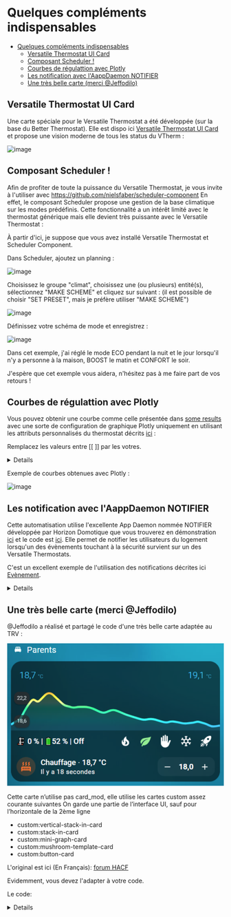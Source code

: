 # Quelques compléments indispensables

- [Quelques compléments indispensables](#quelques-compléments-indispensables)
  - [Versatile Thermostat UI Card](#versatile-thermostat-ui-card)
  - [Composant Scheduler !](#composant-scheduler-)
  - [Courbes de régulattion avec Plotly](#courbes-de-régulattion-avec-plotly)
  - [Les notification avec l'AappDaemon NOTIFIER](#les-notification-avec-laappdaemon-notifier)
  - [Une très belle carte (merci @Jeffodilo)](#une-très-belle-carte-merci-jeffodilo)


## Versatile Thermostat UI Card
Une carte spéciale pour le Versatile Thermostat a été développée (sur la base du Better Thermostat). Elle est dispo ici [Versatile Thermostat UI Card](https://github.com/jmcollin78/versatile-thermostat-ui-card) et propose une vision moderne de tous les status du VTherm :

![image](https://github.com/jmcollin78/versatile-thermostat-ui-card/blob/master/assets/1.png?raw=true)

## Composant Scheduler !

Afin de profiter de toute la puissance du Versatile Thermostat, je vous invite à l'utiliser avec https://github.com/nielsfaber/scheduler-component
En effet, le composant Scheduler propose une gestion de la base climatique sur les modes prédéfinis. Cette fonctionnalité a un intérêt limité avec le thermostat générique mais elle devient très puissante avec le Versatile Thermostat :

À partir d'ici, je suppose que vous avez installé Versatile Thermostat et Scheduler Component.

Dans Scheduler, ajoutez un planning :

![image](https://user-images.githubusercontent.com/1717155/119146454-ee1a9d80-ba4a-11eb-80ae-3074c3511830.png)

Choisissez le groupe "climat", choisissez une (ou plusieurs) entité(s), sélectionnez "MAKE SCHEME" et cliquez sur suivant :
(il est possible de choisir "SET PRESET", mais je préfère utiliser "MAKE SCHEME")

![image](https://user-images.githubusercontent.com/1717155/119147210-aa746380-ba4b-11eb-8def-479a741c0ba7.png)

Définissez votre schéma de mode et enregistrez :


![image](https://user-images.githubusercontent.com/1717155/119147784-2f5f7d00-ba4c-11eb-9de4-5e62ff5e71a8.png)

Dans cet exemple, j'ai réglé le mode ECO pendant la nuit et le jour lorsqu'il n'y a personne à la maison, BOOST le matin et CONFORT le soir.


J'espère que cet exemple vous aidera, n'hésitez pas à me faire part de vos retours !

## Courbes de régulattion avec Plotly
Vous pouvez obtenir une courbe comme celle présentée dans [some results](../../README-fr.md#quelques-résultats) avec une sorte de configuration de graphique Plotly uniquement en utilisant les attributs personnalisés du thermostat décrits [ici](reference.md#attributs-personnalisés) :

Remplacez les valeurs entre [[ ]] par les votres.
<details>

```yaml
- type: custom:plotly-graph
  entities:
    - entity: '[[climate]]'
      attribute: temperature
      yaxis: y1
      name: Consigne
    - entity: '[[climate]]'
      attribute: current_temperature
      yaxis: y1
      name: T°
    - entity: '[[climate]]'
      attribute: ema_temp
      yaxis: y1
      name: Ema
    - entity: '[[climate]]'
      attribute: on_percent
      yaxis: y2
      name: Power percent
      fill: tozeroy
      fillcolor: rgba(200, 10, 10, 0.3)
      line:
        color: rgba(200, 10, 10, 0.9)
    - entity: '[[slope]]'
      name: Slope
      fill: tozeroy
      yaxis: y9
      fillcolor: rgba(100, 100, 100, 0.3)
      line:
        color: rgba(100, 100, 100, 0.9)
  hours_to_show: 4
  refresh_interval: 10
  height: 800
  config:
    scrollZoom: true
  layout:
    margin:
      r: 50
    legend:
      x: 0
      'y': 1.2
      groupclick: togglegroup
      title:
        side: top right
    yaxis:
      visible: true
      position: 0
    yaxis2:
      visible: true
      position: 0
      fixedrange: true
      range:
        - 0
        - 1
    yaxis9:
      visible: true
      fixedrange: false
      range:
        - -2
        - 2
      position: 1
    xaxis:
      rangeselector:
        'y': 1.1
        x: 0.7
        buttons:
          - count: 1
            step: hour
          - count: 12
            step: hour
          - count: 1
            step: day
          - count: 7
            step: day
```
</details>

Exemple de courbes obtenues avec Plotly :

![image](images/plotly-curves.png)

## Les notification avec l'AappDaemon NOTIFIER
Cette automatisation utilise l'excellente App Daemon nommée NOTIFIER développée par Horizon Domotique que vous trouverez en démonstration [ici](https://www.youtube.com/watch?v=chJylIK0ASo&ab_channel=HorizonDomotique) et le code est [ici](https://github.com/jlpouffier/home-assistant-config/blob/master/appdaemon/apps/notifier.py). Elle permet de notifier les utilisateurs du logement lorsqu'un des évènements touchant à la sécurité survient sur un des Versatile Thermostats.

C'est un excellent exemple de l'utilisation des notifications décrites ici [Evènement](reference.md#evènements).

<details>

```yaml
alias: Surveillance Mode Sécurité chauffage
description: Envoi une notification si un thermostat passe en mode sécurité ou power
trigger:
  - platform: event
    event_type: versatile_thermostat_security_event
    id: versatile_thermostat_security_event
  - platform: event
    event_type: versatile_thermostat_power_event
    id: versatile_thermostat_power_event
  - platform: event
    event_type: versatile_thermostat_temperature_event
    id: versatile_thermostat_temperature_event
condition: []
action:
  - choose:
      - conditions:
          - condition: trigger
            id: versatile_thermostat_security_event
        sequence:
          - event: NOTIFIER
            event_data:
              action: send_to_jmc
              title: >-
                Radiateur {{ trigger.event.data.name }} - {{
                trigger.event.data.type }} Sécurité
              message: >-
                Le radiateur {{ trigger.event.data.name }} est passé en {{
                trigger.event.data.type }} sécurité car le thermomètre ne répond
                plus.\n{{ trigger.event.data }}
              callback:
                - title: Stopper chauffage
                  event: stopper_chauffage
              image_url: /media/local/alerte-securite.jpg
              click_url: /lovelace-chauffage/4
              icon: mdi:radiator-off
              tag: radiateur_security_alerte
              persistent: true
      - conditions:
          - condition: trigger
            id: versatile_thermostat_power_event
        sequence:
          - event: NOTIFIER
            event_data:
              action: send_to_jmc
              title: >-
                Radiateur {{ trigger.event.data.name }} - {{
                trigger.event.data.type }} Délestage
              message: >-
                Le radiateur {{ trigger.event.data.name }} est passé en {{
                trigger.event.data.type }} délestage car la puissance max est
                dépassée.\n{{ trigger.event.data }}
              callback:
                - title: Stopper chauffage
                  event: stopper_chauffage
              image_url: /media/local/alerte-delestage.jpg
              click_url: /lovelace-chauffage/4
              icon: mdi:radiator-off
              tag: radiateur_power_alerte
              persistent: true
      - conditions:
          - condition: trigger
            id: versatile_thermostat_temperature_event
        sequence:
          - event: NOTIFIER
            event_data:
              action: send_to_jmc
              title: >-
                Le thermomètre du radiateur {{ trigger.event.data.name }} ne
                répond plus
              message: >-
                Le thermomètre du radiateur {{ trigger.event.data.name }} ne
                répond plus depuis longtemps.\n{{ trigger.event.data }}
              image_url: /media/local/thermometre-alerte.jpg
              click_url: /lovelace-chauffage/4
              icon: mdi:radiator-disabled
              tag: radiateur_thermometre_alerte
              persistent: true
mode: queued
max: 30
```
</details>

## Une très belle carte (merci @Jeffodilo)

@Jeffodilo a réalisé et partagé le code d'une très belle carte adaptée au TRV :

![carte Jeffodilo](images/card-trv-jeffodilo.png)

Cette carte n’utilise pas card_mod, elle utilise les cartes custom assez courante suivantes
On garde une partie de l’interface UI, sauf pour l’horizontale de la 2ème ligne
- custom:vertical-stack-in-card
- custom:stack-in-card
- custom:mini-graph-card
- custom:mushroom-template-card
- custom:button-card

L'original est ici (En Français): [forum HACF](https://forum.hacf.fr/t/carte-mise-en-forme-vanne-avec-thermostant-versatile/56132)

Evidemment, vous devez l'adapter à votre code.

Le code:

<details>

```yaml
type: vertical-stack
cards:
  - type: heading
    icon: mdi:bed-double
    heading: Parents
    heading_style: title
  - type: custom:vertical-stack-in-card
    cards:
      - type: custom:mini-graph-card
        entities:
          - entity: sensor.sonde_parents_temperature
            name: Température
            state_adaptive_color: true
          - entity: climate.valve_parents
            name: Temp
            attribute: current_temperature
            unit: °C
            state_adaptive_color: true
            show_graph: false
            show_state: true
        hour24: true
        hours_to_show: 24
        points_per_hour: 2
        font_size: 50
        show:
          name: false
          icon: false
          legend: false
          labels: true
          extrema: false
        color_thresholds:
          - color: "#33ccff"
            value: 19
          - color: "#00ffff"
            value: 19.5
          - color: "#33ffcc"
            value: 20
          - color: "#00ff99"
            value: 20.5
          - color: "#ffff99"
            value: 21
          - color: "#ffff33"
            value: 21.5
          - color: "#ff9933"
            value: 22
          - color: "#cc6633"
            value: 24
          - color: "#ff6000"
            value: 26
      - type: custom:stack-in-card
        mode: horizontal
        cards:
          - type: custom:mushroom-template-card
            secondary: ""
            layout: horizontal
            tap_action:
              action: more-info
            entity: sensor.sonde_parents_temperature
            fill_container: false
            multiline_secondary: false
            primary: >-
              {% if is_state_attr('climate.versatile_parents','hvac_action',
              'idle') %}
               🗜️ {{ states('number.valve_parents_valve_opening_degree', with_unit=True,)}} |🔋{{ states('sensor.valve_parents_battery') }} % | Inactif
              {% elif  is_state_attr('climate.versatile_parents','hvac_action',
              'heating') %}
               🗜️ {{ states('number.valve_parents_valve_opening_degree', with_unit=True,)}} |🔋{{ states('sensor.valve_parents_battery') }} % | Chauffe
              {% else %} 🗜️ {{
              states('number.valve_parents_valve_opening_degree',
              with_unit=True,)}} | 🔋{{ states('sensor.valve_parents_battery')
              }} % | Off {% endif %}
            icon: ""
          - type: horizontal-stack
            cards:
              - type: custom:button-card
                name: Conf.
                entity: climate.versatile_parents
                show_state: false
                show_icon: true
                show_name: false
                icon: mdi:fire
                size: 80%
                styles:
                  icon:
                    - color: |
                        [[[
                          if (states['climate.versatile_parents']) {
                          if (states['climate.versatile_parents'].attributes.preset_mode == 'comfort')
                            return 'darkorange';
                          else
                            return 'white'; }
                        ]]]
                  name:
                    - color: white
                    - font-size: 60%
                  card:
                    - height: 40px
                    - width: 30px
                tap_action:
                  action: perform-action
                  perform_action: climate.set_preset_mode
                  target:
                    entity_id:
                      - climate.versatile_parents
                  data:
                    preset_mode: comfort
              - type: custom:button-card
                name: Eco
                entity: climate.versatile_parents
                show_state: false
                show_icon: true
                show_name: false
                icon: mdi:leaf
                size: 80%
                styles:
                  icon:
                    - color: |
                        [[[
                          if (states['climate.versatile_parents']) {
                          if (states['climate.versatile_parents'].attributes.preset_mode == 'eco')
                            return 'lightgreen';
                          else
                            return 'white'; }
                        ]]]
                  name:
                    - color: white
                    - font-size: 60%
                  card:
                    - height: 40px
                    - width: 30px
                tap_action:
                  action: perform-action
                  perform_action: climate.set_preset_mode
                  target:
                    entity_id:
                      - climate.versatile_parents
                  data:
                    preset_mode: eco
              - type: custom:button-card
                name: Manu
                entity: climate.versatile_parents
                show_state: false
                show_icon: true
                show_name: false
                icon: mdi:hand-back-left
                size: 80%
                styles:
                  icon:
                    - color: |
                        [[[
                          if (states['climate.versatile_parents']) {
                          if (states['climate.versatile_parents'].attributes.preset_mode == 'none')
                            return 'indianred';
                          else
                            return 'white'; }
                        ]]]
                  name:
                    - color: white
                    - font-size: 60%
                  card:
                    - height: 40px
                    - width: 30px
                tap_action:
                  action: perform-action
                  perform_action: climate.set_preset_mode
                  target:
                    entity_id:
                      - climate.versatile_parents
                  data:
                    preset_mode: none
              - type: custom:button-card
                name: Abs.
                entity: climate.versatile_parents
                show_state: false
                show_icon: true
                show_name: false
                icon: mdi:snowflake
                size: 80%
                styles:
                  icon:
                    - color: |
                        [[[
                          if (states['climate.versatile_parents']) {
                          if (states['climate.versatile_parents'].attributes.preset_mode == 'frost')
                            return 'skyblue';
                          else
                            return 'white'; }
                        ]]]
                  name:
                    - color: white
                    - font-size: 60%
                  card:
                    - height: 40px
                    - width: 30px
                tap_action:
                  action: perform-action
                  perform_action: climate.set_preset_mode
                  target:
                    entity_id:
                      - climate.versatile_parents
                  data:
                    preset_mode: frost
              - type: custom:button-card
                name: Boost
                entity: climate.versatile_parents
                show_state: false
                show_icon: true
                show_name: false
                icon: mdi:rocket-launch
                size: 80%
                styles:
                  icon:
                    - color: |
                        [[[
                          if (states['climate.versatile_parents']) {
                          if (states['climate.versatile_parents'].attributes.preset_mode == 'boost')
                            return 'red';
                          else
                            return 'white'; }
                        ]]]
                  name:
                    - color: white
                    - font-size: 60%
                  card:
                    - height: 40px
                    - width: 30px
                tap_action:
                  action: perform-action
                  perform_action: climate.set_preset_mode
                  target:
                    entity_id:
                      - climate.versatile_parents
                  data:
                    preset_mode: boost
      - type: custom:mushroom-climate-card
        entity: climate.versatile_parents
        show_temperature_control: true
        hvac_modes: []
        tap_action:
          action: more-info
        primary_info: state
        icon: mdi:radiator
        secondary_info: last-updated
        fill_container: false
        layout: horizontal
```
</details>